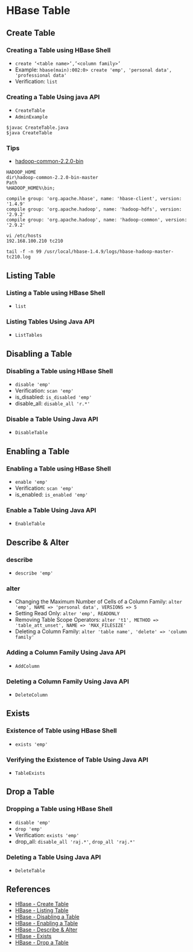 # HBase Table

## Create Table
### Creating a Table using HBase Shell
- `create ‘<table name>’,’<column family>’`
- Example: `hbase(main):002:0> create 'emp', 'personal data', 'professional data'`
- Verification: `list`

### Creating a Table Using java API
- `CreateTable`
- `AdminExample`

```
$javac CreateTable.java
$java CreateTable
```

### Tips
- [hadoop-common-2.2.0-bin](https://github.com/srccodes/hadoop-common-2.2.0-bin)

```
HADOOP_HOME
dir\hadoop-common-2.2.0-bin-master
Path
%HADOOP_HOME%\bin;

compile group: 'org.apache.hbase', name: 'hbase-client', version: '1.4.9'
compile group: 'org.apache.hadoop', name: 'hadoop-hdfs', version: '2.9.2'
compile group: 'org.apache.hadoop', name: 'hadoop-common', version: '2.9.2'

vi /etc/hosts
192.168.100.210 tc210

tail -f -n 99 /usr/local/hbase-1.4.9/logs/hbase-hadoop-master-tc210.log
```

## Listing Table
### Listing a Table using HBase Shell
- `list`

### Listing Tables Using Java API
- `ListTables`

## Disabling a Table
### Disabling a Table using HBase Shell
- `disable 'emp'`
- Verification: `scan 'emp'`
- is_disabled: `is_disabled 'emp'`
- disable_all: `disable_all 'r.*'`

### Disable a Table Using Java API
- `DisableTable`

## Enabling a Table
### Enabling a Table using HBase Shell
- `enable 'emp'`
- Verification: `scan 'emp'`
- is_enabled: `is_enabled 'emp'`

### Enable a Table Using Java API
- `EnableTable`

## Describe & Alter
### describe
- `describe 'emp'`

### alter
- Changing the Maximum Number of Cells of a Column Family: `alter 'emp', NAME => 'personal data', VERSIONS => 5`
- Setting Read Only: `alter 'emp', READONLY`
- Removing Table Scope Operators: `alter 't1', METHOD => 'table_att_unset', NAME => 'MAX_FILESIZE'`
- Deleting a Column Family: `alter 'table name', 'delete' => 'column family'`

### Adding a Column Family Using Java API
- `AddColumn`

### Deleting a Column Family Using Java API
- `DeleteColumn`

## Exists
### Existence of Table using HBase Shell
- `exists 'emp'`

### Verifying the Existence of Table Using Java API
- `TableExists`

## Drop a Table
### Dropping a Table using HBase Shell
- `disable 'emp'`
- `drop 'emp'`
- Verification: `exists 'emp'`
- drop_all: `disable_all 'raj.*'`, `drop_all 'raj.*'`

### Deleting a Table Using Java API
- `DeleteTable`

## References
- [HBase - Create Table](https://www.tutorialspoint.com/hbase/hbase_create_table.htm)
- [HBase - Listing Table](https://www.tutorialspoint.com/hbase/hbase_listing_table.htm)
- [HBase - Disabling a Table](https://www.tutorialspoint.com/hbase/hbase_disabling_table.htm)
- [HBase - Enabling a Table](https://www.tutorialspoint.com/hbase/hbase_enabling_table.htm)
- [HBase - Describe & Alter](https://www.tutorialspoint.com/hbase/hbase_describe_and_alter.htm)
- [HBase - Exists](https://www.tutorialspoint.com/hbase/hbase_exists.htm)
- [HBase - Drop a Table](https://www.tutorialspoint.com/hbase/hbase_drop_table.htm)
